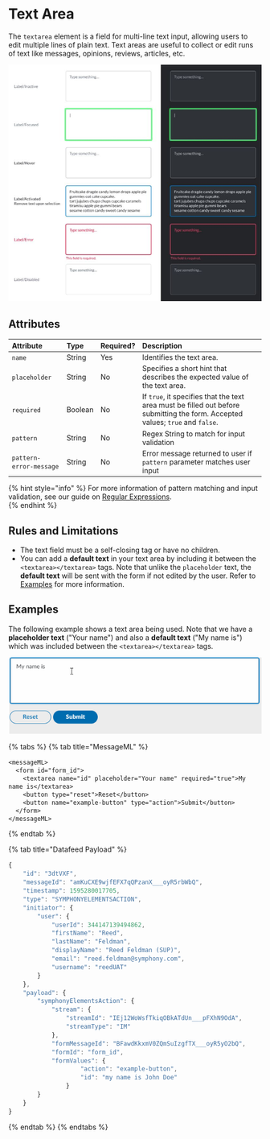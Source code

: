 # Text Area

The `textarea` element is a field for multi-line text input, allowing users to edit multiple lines of plain text. Text areas are useful to collect or edit runs of text like messages, opinions, reviews, articles, etc.

![](../../../.gitbook/assets/c819e23-text-area.jpg)

## Attributes

| Attribute | Type | Required? | Description |
| :--- | :--- | :--- | :--- |
| `name` | String | Yes | Identifies the text area. |
| `placeholder` | String | No | Specifies a short hint that describes the expected value of the text area. |
| `required` | Boolean | No | If `true`, it specifies that the text area must be filled out before submitting the form. Accepted values; `true` and `false`. |
| `pattern` | String | No | Regex String to match for input validation |
| `pattern-error-message` | String | No | Error message returned to user if `pattern` parameter matches user input |

{% hint style="info" %}
For more information of pattern matching and input validation, see our guide on [Regular Expressions](../regular-expressions-regex.md).  
{% endhint %}

## Rules and Limitations

* The text field must be a self-closing tag or have no children.
* You can add a **default text** in your text area by including it between the `<textarea></textarea>` tags. Note that unlike the `placeholder` text, the **default text** will be sent with the form if not edited by the user. Refer to [Examples](https://developers.symphony.com/symphony-developer/docs/text-area#section-examples) for more information.

## Examples

The following example shows a text area being used. Note that we have a **placeholder text** \("Your name"\) and also a **default text** \("My name is"\) which was included between the `<textarea></textarea>` tags.

![](../../../.gitbook/assets/de049ef-taext_area.gif)

{% tabs %}
{% tab title="MessageML" %}
```markup
<messageML>
  <form id="form_id">
    <textarea name="id" placeholder="Your name" required="true">My name is</textarea>
    <button type="reset">Reset</button>  
    <button name="example-button" type="action">Submit</button>      
  </form>
</messageML>
```
{% endtab %}

{% tab title="Datafeed Payload" %}
```javascript
{
    "id": "3dtVXF",
    "messageId": "amKuCXE9wjfEFX7qQPzanX___oyR5rbWbQ",
    "timestamp": 1595280017705,
    "type": "SYMPHONYELEMENTSACTION",
    "initiator": {
        "user": {
            "userId": 344147139494862,
            "firstName": "Reed",
            "lastName": "Feldman",
            "displayName": "Reed Feldman (SUP)",
            "email": "reed.feldman@symphony.com",
            "username": "reedUAT"
        }
    },
    "payload": {
        "symphonyElementsAction": {
            "stream": {
                "streamId": "IEj12WoWsfTkiqOBkATdUn___pFXhN9OdA",
                "streamType": "IM"
            },
            "formMessageId": "BFawdKkxmV0ZQmSuIzgfTX___oyR5yO2bQ",
            "formId": "form_id",
            "formValues": {
                    "action": "example-button",
                    "id": "my name is John Doe"
                }
        }
    }
}
```
{% endtab %}
{% endtabs %}

